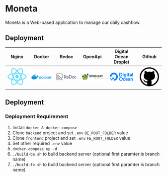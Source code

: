 # Moneta
Moneta is a Web-based application to manage our daily cashflow.

## Deployment
| Nginx | Docker | Redoc | OpenApi | Digital Ocean Droplet | Github |
| --- | --- | --- | --- | --- | --- |
| <a href="https://nginx.com"><img width="100" src="https://github.com/c23-m4001/.github/raw/master/assets/react.png" /></a> | <a href="https://docker.com"><img width="100" src="https://github.com/c23-m4001/.github/raw/master/assets/docker.png" /></a> | <a href="https://redocly.com"><img width="100" src="https://github.com/c23-m4001/.github/raw/master/assets/redoc.png" /></a> | <a href="https://www.openapis.org/"><img width="100" src="https://github.com/c23-m4001/.github/raw/master/assets/openapi.png" /></a> | <a href="https://digitalocean.com"><img width="100" src="https://github.com/c23-m4001/.github/raw/master/assets/digital_ocean.png" /></a> | <a href="https://github.com"><img width="100" src="https://github.com/c23-m4001/.github/raw/master/assets/github.png" /></a> |



## Deployment

### Deployment Requirement
1. Install `docker & docker-compose`
2. Clone `backend` project and set `.env` `BE_ROOT_FOLDER` value
3. Clone `frontend` project and set `.env` `FE_ROOT_FOLDER` value
4. Set other required `.env` value
5. `docker-compose up -d`
6. `./build-be.sh` to build backend server (optional first paramter is branch name)
7. `./build-fe.sh` to build backend server (optional first paramter is branch name)

